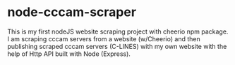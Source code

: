 # node-cccam-scraper
This is my first nodeJS website scraping project with cheerio npm package. I am scraping cccam servers from a website (w/Cheerio) and then publishing scraped cccam servers (C-LINES) with my own website with the help of Http API built with Node (Express). 
